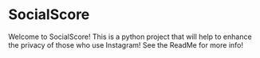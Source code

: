 # SocialScore
Welcome to SocialScore! This is a python project that will help to enhance the privacy of those who use Instagram! See the ReadMe for more info!
